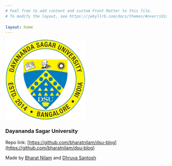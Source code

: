 ```yaml
---
# Feel free to add content and custom Front Matter to this file.
# To modify the layout, see https://jekyllrb.com/docs/themes/#overriding-theme-defaults

layout: home
---
```

<img src="images/logo.jpg" width="250" height="250">

### Dayananda Sagar University

Repo link: [https://github.com/bharatnilam/dsu-blog](https://github.com/bharatnilam/dsu-blog)

Made by [Bharat Nilam](https://github.com/bharatnilam) and [Dhruva Santosh](https://github.com/dhruvasantosh16)
